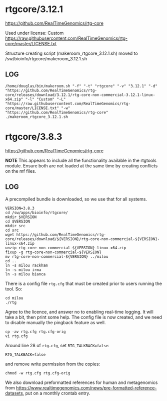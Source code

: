 rtgcore/3.12.1
========================

<https://github.com/RealTimeGenomics/rtg-core>

Used under license:
Custom
<https://raw.githubusercontent.com/RealTimeGenomics/rtg-core/master/LICENSE.txt>

Structure creating script (makeroom_rtgcore_3.12.1.sh) moved to /sw/bioinfo/rtgcore/makeroom_3.12.1.sh

LOG
---

    /home/douglas/bin/makeroom.sh "-f" "-t" "rtgcore" "-v" "3.12.1" "-d" "https://github.com/RealTimeGenomics/rtg-core/releases/download/3.12.1/rtg-core-non-commercial-3.12.1-linux-x64.zip" "-l" "Custom" "-L" "https://raw.githubusercontent.com/RealTimeGenomics/rtg-core/master/LICENSE.txt" "-w" "https://github.com/RealTimeGenomics/rtg-core"
    ./makeroom_rtgcore_3.12.1.sh
rtgcore/3.8.3
==============

<https://github.com/RealTimeGenomics/rtg-core>

**NOTE** This appears to include all the functionality available in the rtgtools module.  Ensure both are not loaded at the same time by creating conflicts on the mf files.

LOG
---

A precompiled bundle is downloaded, so we use that for all systems.

    VERSION=3.8.3
    cd /sw/apps/bioinfo/rtgcore/
    mkdir $VERSION
    cd $VERSION
    mkdir src
    cd src
    wget https://github.com/RealTimeGenomics/rtg-core/releases/download/${VERSION}/rtg-core-non-commercial-${VERSION}-linux-x64.zip
    unzip rtg-core-non-commercial-${VERSION}-linux-x64.zip 
    fixup -g rtg-core-non-commercial-${VERSION}
    mv rtg-core-non-commercial-${VERSION} ../milou
    cd ..
    ln -s milou rackham
    ln -s milou irma
    ln -s milou bianca

There is a config file `rtg.cfg` that must be created prior to users running the tool.  So:

    cd milou
    ./rtg

Agree to the licence, and answer no to enabling real-time logging.  It will
take a bit, then print some help.  The config file is now created, and we need
to disable manually the pingback feature as well.

    cp -av rtg.cfg rtg.cfg-orig
    vi rtg.cfg

Around line 28 of `rtg.cfg`, set `RTG_TALKBACK=false`:

    RTG_TALKBACK=false

and remove write permission from the copies:

    chmod -w rtg.cfg rtg.cfg-orig

We also download preformatted references for human and metagenomics from
<https://www.realtimegenomics.com/news/pre-formatted-reference-datasets>, put
on a monthly crontab entry.

